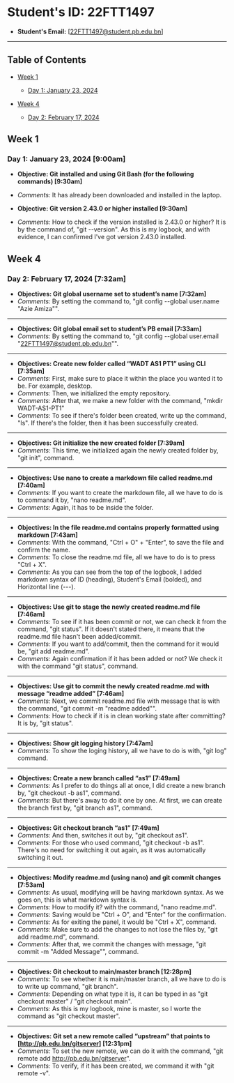 # Student's ID: 22FTT1497

- **Student's Email:** [22FTT1497@student.pb.edu.bn]

---

## Table of Contents
- [Week 1](#week-1)
    - [Day 1: January 23, 2024](#day-1-january-23-2024)

- [Week 4](#week-4)
    - [Day 2: February 17, 2024](#day-2-february-17-2024)

## Week 1

### Day 1: January 23, 2024 [9:00am]
- **Objective: Git installed and using Git Bash (for the following commands) [9:30am]**
- *Comments:* It has already been downloaded and installed in the laptop.


- **Objective: Git version 2.43.0 or higher installed [9:30am]**
- *Comments:* How to check if the version installed is 2.43.0 or higher? It is by the command of, "git --version". As this is my logbook, and with evidence, I can confirmed I've got version 2.43.0 installed.

## Week 4

### Day 2: February 17, 2024 [7:32am]
- **Objectives: Git global username set to student’s name [7:32am]**
- *Comments:* By setting the command to, "git config --global user.name "Azie Amiza"".

---

- **Objectives: Git global email set to student’s PB email [7:33am]**
- *Comments:* By setting the command to, "git config --global user.email "22FTT1497@student.pb.edu.bn"".

---

- **Objectives: Create new folder called “WADT AS1 PT1” using CLI [7:35am]**
- *Comments:* First, make sure to place it within the place you wanted it to be. For example, desktop.
- *Comments:* Then, we initialized the empty repository.
- *Comments:* After that, we make a new folder with the command, "mkdir WADT-AS1-PT1"
- *Comments:* To see if there's folder been created, write up the command, "ls". If there's the folder, then it has been successfully created.

---

- **Objectives: Git initialize the new created folder [7:39am]**
- *Comments:* This time, we initialized again the newly created folder by, "git init", command.

---

- **Objectives: Use nano to create a markdown file called readme.md [7:40am]**
- *Comments:* If you want to create the markdown file, all we have to do is to command it by, "nano readme.md".
- *Comments:* Again, it has to be inside the folder.

---

- **Objectives: In the file readme.md contains properly formatted using markdown [7:43am]**
- *Comments:* With the command, "Ctrl + O" + "Enter", to save the file and confirm the name.
- *Comments:* To close the readme.md file, all we have to do is to press "Ctrl + X".
- *Comments:* As you can see from the top of the logbook, I added markdown syntax of ID (heading), Student's Email (bolded), and Horizontal line (---).

---

- **Objectives: Use git to stage the newly created readme.md file [7:46am]**
- *Comments:* To see if it has been commit or not, we can check it from the command, "git status". If it doesn't stated there, it means that the readme.md file hasn't been added/commit.
- *Comments:* If you want to add/commit, then the command for it would be, "git add readme.md".
- *Comments:* Again confirmation if it has been added or not? We check it with the command "git status", command.

---

- **Objectives: Use git to commit the newly created readme.md with message “readme added” [7:46am]**
- *Comments:* Next, we commit readme.md file with message that is with the command, "git commit -m "readme added"".
- *Comments:* How to check if it is in clean working state after committing? It is by, "git status".

---

- **Objectives: Show git logging history [7:47am]**
- *Comments:* To show the loging history, all we have to do is with, "git log" command.

---

- **Objectives: Create a new branch called “as1” [7:49am]**
- *Comments:* As I prefer to do things all at once, I did create a new branch by, "git checkout -b as1", command.
- *Comments:* But there's away to do it one by one. At first, we can create the branch first by, "git branch as1", command.

---

- **Objectives: Git checkout branch “as1” [7:49am]**
- *Comments:* And then, switches it out by, "git checkout as1".
- *Comments:* For those who used command, "git checkout -b as1". There's no need for switching it out again, as it was automatically switching it out.

---

- **Objectives: Modify readme.md (using nano) and git commit changes [7:53am]**
- *Comments:* As usual, modifying will be having markdown syntax. As we goes on, this is what markdown syntax is.
- *Comments:* How to modify it? with the command, "nano readme.md".
- *Comments:* Saving would be "Ctrl + O", and "Enter" for the confirmation.
- *Comments:* As for exiting the panel, it would be "Ctrl + X", command.
- *Comments:* Make sure to add the changes to not lose the files by, "git add readme.md", command.
- *Comments:* After that, we commit the changes with message, "git commit -m "Added Message"", command.

---

- **Objectives: Git checkout to main/master branch [12:28pm]**
- *Comments:* To see whether it is main/master branch, all we have to do is to write up command, "git branch".
- *Comments:* Depending on what type it is, it can be typed in as "git checkout master" / "git checkout main".
- *Comments:* As this is my logbook, mine is master, so I worte the command as "git checkout master".

---

- **Objectives: Git set a new remote called “upstream” that points to [http://pb.edu.bn/gitserver] [12:31pm]**
- *Comments:* To set the new remote, we can do it with the command, "git remote add http://pb.edu.bn/gitserver".
- *Comments:* To verify, if it has been created, we command it with "git remote -v".